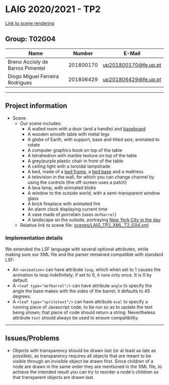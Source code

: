 # LAIG 2020/2021 - TP2

[Link to scene rendering](https://dmfrodrigues.github.io/feup-laig-proj/TP2/?file=LAIG_TP2_XML_T2_G04.xml)

## Group: T02G04

| Name                             | Number    | E-Mail               |
| -------------------------------- | --------- | -------------------- |
| Breno Accioly de Barros Pimentel | 201800170 | up201800170@fe.up.pt |
| Diogo Miguel Ferreira Rodrigues  | 201806429 | up201806429@fe.up.pt |

----
## Project information

- Scene
  - Our scene includes:
    - A walled room with a door (and a handle) and [baseboard](https://en.wikipedia.org/wiki/Baseboard)
    - A wooden smooth table with metal legs
    - A globe of Earth, with support, base and tilted axis; animated to rotate
    - A computer graphics book on top of the table
    - A tetrahedron with marble texture on top of the table
    - A grey/purple plastic chair in front of the table
    - A ceiling light with a toroidal lampshade
    - A bed, made of a [bed frame](https://en.wikipedia.org/wiki/Bed_frame), a [bed base](https://en.wikipedia.org/wiki/Bed_base) and a mattress
    - A television in the wall, for which you can change channel by using the controls (the off-screen uses a patch)
    - A lava lamp, with animated blobs
    - A window to the outside world, with a semi-transparent window glass
    - A brick fireplace with animated fire
    - An alarm clock displaying current time
    - A vase made of porcelain (uses `defbarrel`)
    - A landscape on the outside, portraying [New York City in the day](https://www.google.pt/maps/@40.7484322,-73.985817,3a,75y,208.13h,87.57t/data=!3m8!1e1!3m6!1sAF1QipP0Y93CzMqsjZ43y_E9CaKo-gsk3jrXxe80XFlD!2e10!3e11!6shttps:%2F%2Flh5.googleusercontent.com%2Fp%2FAF1QipP0Y93CzMqsjZ43y_E9CaKo-gsk3jrXxe80XFlD%3Dw203-h100-k-no-pi5.1866903-ya266.27908-ro-80.15346-fo100!7i5376!8i2688)
  - Relative link to scene file: [scenes/LAIG_TP2_XML_T2_G04.xml](scenes/LAIG_TP2_XML_T2_G04.xml)

### Implementation details

We extended the LSF language with several optional attributes, while making sure our XML file and the parser remained compatible with standard LSF:
- An `<animation>` can have attribute `loop`, which when set to 1 causes the animation to loop indefinitely; if set to 0, it runs only once. It is 0 by default.
- A `<leaf type="defbarrel"/>` can have attribute `angle` to specify the angle the base makes with the sides of the barrel; it defaults to 45 degrees.
- A `<leaf type="spritetext"/>` can have attribute `eval` to specify a running piece of Javascript code, to be run so as to update the text being shown; that piece of code should return a string. Nevertheless attribute `text` should always be used to ensure compatibility.

----
## Issues/Problems

- Objects with transparency should be drawn last (or at least as late as possible), as transparency requires all objects that are meant to be visible through an invisible object be drawn first. Since children of a node are drawn in the same order they are mentioned in the XML file, to achieve the intended result you can try to reorder a node's children so that transparent objects are drawn last.
